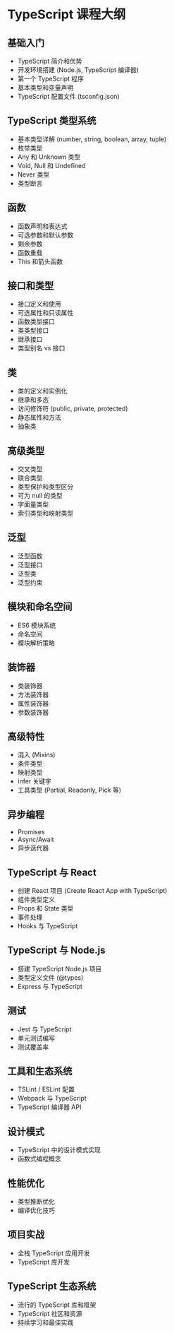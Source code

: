 # TypeScript 课程大纲

## 基础入门
- TypeScript 简介和优势
- 开发环境搭建 (Node.js, TypeScript 编译器)
- 第一个 TypeScript 程序
- 基本类型和变量声明
- TypeScript 配置文件 (tsconfig.json)

## TypeScript 类型系统
- 基本类型详解 (number, string, boolean, array, tuple)
- 枚举类型
- Any 和 Unknown 类型
- Void, Null 和 Undefined
- Never 类型
- 类型断言

## 函数
- 函数声明和表达式
- 可选参数和默认参数
- 剩余参数
- 函数重载
- This 和箭头函数

## 接口和类型
- 接口定义和使用
- 可选属性和只读属性
- 函数类型接口
- 类类型接口
- 继承接口
- 类型别名 vs 接口

## 类
- 类的定义和实例化
- 继承和多态
- 访问修饰符 (public, private, protected)
- 静态属性和方法
- 抽象类

## 高级类型
- 交叉类型
- 联合类型
- 类型保护和类型区分
- 可为 null 的类型
- 字面量类型
- 索引类型和映射类型

## 泛型
- 泛型函数
- 泛型接口
- 泛型类
- 泛型约束

## 模块和命名空间
- ES6 模块系统
- 命名空间
- 模块解析策略

## 装饰器
- 类装饰器
- 方法装饰器
- 属性装饰器
- 参数装饰器

## 高级特性
- 混入 (Mixins)
- 条件类型
- 映射类型
- infer 关键字
- 工具类型 (Partial, Readonly, Pick 等)

## 异步编程
- Promises
- Async/Await
- 异步迭代器

## TypeScript 与 React
- 创建 React 项目 (Create React App with TypeScript)
- 组件类型定义
- Props 和 State 类型
- 事件处理
- Hooks 与 TypeScript

## TypeScript 与 Node.js
- 搭建 TypeScript Node.js 项目
- 类型定义文件 (@types)
- Express 与 TypeScript

## 测试
- Jest 与 TypeScript
- 单元测试编写
- 测试覆盖率

## 工具和生态系统
- TSLint / ESLint 配置
- Webpack 与 TypeScript
- TypeScript 编译器 API

## 设计模式
- TypeScript 中的设计模式实现
- 函数式编程概念

## 性能优化
- 类型推断优化
- 编译优化技巧

## 项目实战
- 全栈 TypeScript 应用开发
- TypeScript 库开发

## TypeScript 生态系统
- 流行的 TypeScript 库和框架
- TypeScript 社区和资源
- 持续学习和最佳实践